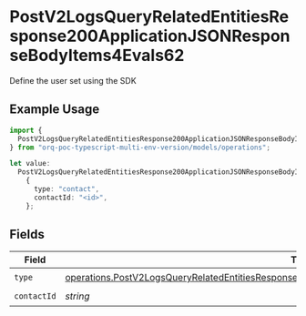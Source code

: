 # PostV2LogsQueryRelatedEntitiesResponse200ApplicationJSONResponseBodyItems4Evals62

Define the user set using the SDK

## Example Usage

```typescript
import {
  PostV2LogsQueryRelatedEntitiesResponse200ApplicationJSONResponseBodyItems4Evals62,
} from "orq-poc-typescript-multi-env-version/models/operations";

let value:
  PostV2LogsQueryRelatedEntitiesResponse200ApplicationJSONResponseBodyItems4Evals62 =
    {
      type: "contact",
      contactId: "<id>",
    };
```

## Fields

| Field                                                                                                                                                                                                                | Type                                                                                                                                                                                                                 | Required                                                                                                                                                                                                             | Description                                                                                                                                                                                                          |
| -------------------------------------------------------------------------------------------------------------------------------------------------------------------------------------------------------------------- | -------------------------------------------------------------------------------------------------------------------------------------------------------------------------------------------------------------------- | -------------------------------------------------------------------------------------------------------------------------------------------------------------------------------------------------------------------- | -------------------------------------------------------------------------------------------------------------------------------------------------------------------------------------------------------------------- |
| `type`                                                                                                                                                                                                               | [operations.PostV2LogsQueryRelatedEntitiesResponse200ApplicationJSONResponseBodyItems4Evals62Type](../../models/operations/postv2logsqueryrelatedentitiesresponse200applicationjsonresponsebodyitems4evals62type.md) | :heavy_check_mark:                                                                                                                                                                                                   | N/A                                                                                                                                                                                                                  |
| `contactId`                                                                                                                                                                                                          | *string*                                                                                                                                                                                                             | :heavy_check_mark:                                                                                                                                                                                                   | N/A                                                                                                                                                                                                                  |
